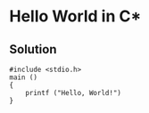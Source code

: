 # Hello World in C\*

## Solution

```C\*
#include <stdio.h>
main ()
{
	printf ("Hello, World!")
}

```